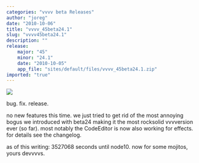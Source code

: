 ```yaml
---
categories: "vvvv beta Releases"
author: "joreg"
date: "2010-10-06"
title: "vvvv_45beta24.1"
slug: "vvvv45beta24.1"
description: ""
release: 
    major: "45"
    minor: "24.1"
    date: "2010-10-05"
    app_file: "sites/default/files/vvvv_45beta24.1.zip"
imported: "true"
---
```



![](_NODE10-DirectX_r.png) 

bug.
fix.
release. 

no new features this time. we just tried to get rid of the most annoying bogus we introduced with beta24 making it the most rocksolid vvvversion ever (so far). most notably the CodeEditor is now also working for effects. for details see the changelog.

as of this writing: 3527068 seconds until node10.
now for some mojitos,
yours devvvvs.